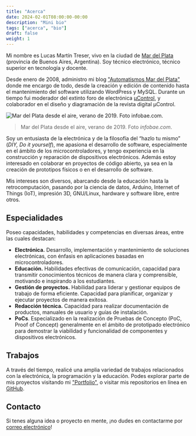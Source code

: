 ```yaml
---
title: "Acerca"
date: 2024-02-01T08:00:00-00:00
description: "Mini bio"
tags: ["acerca", "bio"]
draft: false
weight: 1
---
```

Mi nombre es Lucas Martín Treser, vivo en la ciudad de [Mar del Plata](http://www.mardelplata.gov.ar/) (provincia de Buenos Aires, Argentina). Soy técnico electrónico, técnico superior en tecnología y docente.
<!--more-->
Desde enero de 2008, administro mi blog ["Automatismos Mar del Plata"](https://www.automatismos-mdq.com.ar/) donde me encargo de todo, desde la creación y edición de contenido hasta el mantenimiento del software utilizando WordPress y MySQL. Durante un tiempo fui moderador del extinto foro de electrónica [µControl](http://www.ucontrol.com.ar/), y colaborador en el diseño y diagramación de la revista digital µControl.

![Mar del Plata desde el aire, verano de 2019. Foto infobae.com.](../images/Verano-2019-Mar-del-Plata.jpg#center) 
> Mar del Plata desde el aire, verano de 2019. Foto *infobae.com*.

Soy un entusiasta de la electrónica y de la filosofía del “hazlo tu mismo” (*DIY, Do it yourself*), me apasiona el desarrollo de software, especialmente en el ámbito de los microcontroladores, y tengo experiencia en la construcción y reparación de dispositivos electrónicos. Además estoy interesado en colaborar en proyectos de código abierto, ya sea en la creación de prototipos físicos o en el desarrollo de software.

Mis intereses son diversos, abarcando desde la educación hasta la retrocomputación, pasando por la ciencia de datos, Arduino, Internet of Things (IoT), impresión 3D, GNU/Linux, hardware y software libre, entre otros.

## Especialidades

Poseo capacidades, habilidades y competencias en diversas áreas, entre las cuales destacan:

- **Electrónica.** Desarrollo, implementación y mantenimiento de soluciones electrónicas, con énfasis en aplicaciones basadas en microcontroladores.
- **Educación.** Habilidades efectivas de comunicación, capacidad para transmitir conocimientos técnicos de manera clara y comprensible, motivando e inspirando a los estudiantes.
- **Gestión de proyectos.** Habilidad para liderar y gestionar equipos de trabajo de forma eficiente. Capacidad para planificar, organizar y ejecutar proyectos de manera exitosa.
- **Redacción técnica.** Capacidad para realizar documentación de productos, manuales de usuario y guías de instalación.
- **PoCs**. Especializado en la realización de Pruebas de Concepto (PoC, Proof of Concept) generalmente en el ámbito de prototipado electrónico para demostrar la viabilidad y funcionalidad de componentes y dispositivos electrónicos.

## Trabajos

A través del tiempo, realicé una amplia variedad de trabajos relacionados con la electrónica, la programación y la educación. Podes explorar parte de mis proyectos visitando mi ["Portfolio"](../portfolio), o visitar mis repositorios en línea en [GitHub](https://github.com/lmtreser).

## Contacto

Si tenes alguna idea o proyecto en mente, ¡no dudes en contactarme por [correo electrónico](mailto:lmtreser@gmail.com)!
